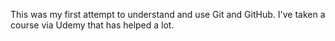 This was my first attempt to understand and use Git and GitHub.  I've taken a course via Udemy that has helped a lot.